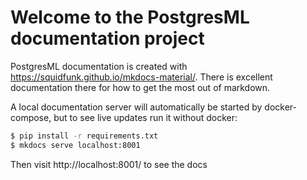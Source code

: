 # Welcome to the PostgresML documentation project

PostgresML documentation is created with https://squidfunk.github.io/mkdocs-material/. There is excellent documentation there for how to get the most out of markdown.

A local documentation server will automatically be started by docker-compose, but to see live updates run it without docker:

```bash
$ pip install -r requirements.txt
$ mkdocs serve localhost:8001
```

Then visit http://localhost:8001/ to see the docs
